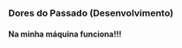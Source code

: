 ### Dores do Passado (Desenvolvimento)

#### Na minha máquina funciona!!!

<img data-src="images/SAY-IT-WORKS-IN-MY-MACHINE-ONE-MORE-TIME-meme-55254.jpg">
